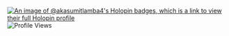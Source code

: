 [![An image of @akasumitlamba4's Holopin badges, which is a link to view their full Holopin profile](https://holopin.me/akasumitlamba4)](https://holopin.io/@akasumitlamba4)
![Profile Views](https://komarev.com/ghpvc/?username=akasumitlamba&color=blue)

